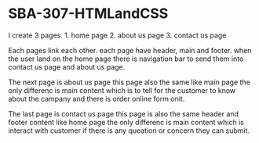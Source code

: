 # SBA-307-HTMLandCSS
I create 3 pages.
    1. home page
    2. about us page
    3. contact us page

Each pages link each other.
each page have header, main and footer.
when the user land on the home page there is navigation bar to send them into contact us page and about us page.

The next page is about us page this page also the same like main page the only differenc is main content which is to tell for the customer to know about the campany and there is order online form onit.


The last page is contact us page this page is also the same header and footer content like home page the only differenc is main content which is interact with customer if there is any queation or concern they can submit. 




